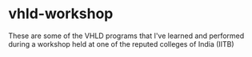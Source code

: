 # vhld-workshop
These are some of the VHLD programs that I've learned and performed  during a workshop held at one of the reputed colleges of India (IITB)
